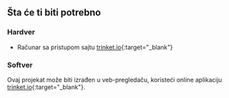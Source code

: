 ## Šta će ti biti potrebno

### Hardver

+ Računar sa pristupom sajtu [trinket.io](https://trinket.io){:target="_blank"}

### Softver

Ovaj projekat može biti izrađen u veb-pregledaču, koristeći online aplikaciju [trinket.io](https://trinket.io){:target="_blank"}.